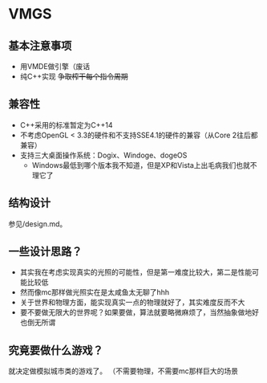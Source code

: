 VMGS
====

## 基本注意事项
- 用VMDE做引擎（废话
- 纯C++实现 ~~争取榨干每个指令周期~~

## 兼容性
- C++采用的标准暂定为C++14
- 不考虑OpenGL < 3.3的硬件和不支持SSE4.1的硬件的兼容（从Core 2往后都兼容）
- 支持三大桌面操作系统：Dogix、Windoge、dogeOS
	- Windows最低到哪个版本我不知道，但是XP和Vista上出毛病我们也就不理它了

## 结构设计
参见/design.md。

## 一些设计思路？
- 其实我在考虑实现真实的光照的可能性，但是第一难度比较大，第二是性能可能比较低
- 然而像mc那样做光照实在是太咸鱼太无聊了hhh
- 关于世界和物理方面，能实现真实一点的物理就好了，其实难度反而不大
- 要不要做无限大的世界呢？如果要做，算法就要略微麻烦了，当然抽象做地好也倒无所谓

## 究竟要做什么游戏？
就决定做模拟城市类的游戏了。
（不需要物理，不需要mc那样巨大的场景
